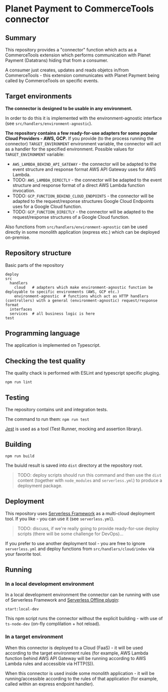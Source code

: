 # Planet Payment to CommerceTools connector

## Summary

This repository provides a "connector" function which acts as a CommerceTools extension which performs communication with Planet Payment (Datatrans) hiding that from a consumer.

A consumer just creates, updates and reads objetcs in/from CommerceTools - this extension communicates with Planet Payment being called by CommerceTools on specific events.

## Target environments

**The connector is designed to be usable in any environment.**

In order to do this it is implemented with the environment-agnostic interface (see `src/handlers/environment-agnostic`).

**The repository contains a few ready-for-use adapters for some popular Cloud Providers - AWS, GCP.**
If you provide (to the process running the connector) `TARGET_ENVIRONMENT` environment variable, the connector will act as a handler for the specified environment.
Possible values for `TARGET_ENVIRONMENT` variable:
- `AWS_LAMBDA_BEHIND_API_GATEWAY` - the connector will be adapted to the event structure and response format AWS API Gateway uses for AWS Lambda.
- TODO: `AWS_LAMBDA_DIRECTLY` - the connector will be adapted to the event structure and response format of a direct AWS Lambda function invocation.
- TODO: `GCP_FUNCTION_BEHIND_CLOUD_ENDPOINTS` - the connector will be adapted to the request/response structures Google Cloud Endpoints uses for a Google Cloud function.
- TODO: `GCP_FUNCTION_DIRECTLY` - the connector will be adapted to the request/response structures of a Google Cloud function.

Also functions from `src/handlers/environment-agnostic` can be used directly in some monolith application (express etc.) which can be deployed on-premise.

## Repository structure

Basic parts of the repository

```
deploy
src
  handlers
    cloud   # adapters which make environment-agnostic function be deployable to specific environments (AWS, GCP etc.)
    environment-agnostic  # functions which act as HTTP handlers (controllers) with a general (environment-agnostic) request/response format
  interfaces
  services  # all business logic is here
test
```

## Programming language

The application is implemented on Typescript.

## Checking the test quality

The quality chack is performed with ESLint and typescript specific pluging.

`npm run lint`

## Testing

The repository contains unit and integration tests.

The command to run them:
`npm run test`

[Jest](https://jestjs.io/) is used as a tool (Test Runner, mocking and assertion library).

## Building

`npm run build`

The buiuld result is saved into `dist` directory at the repository root.

> TODO: deploy scripts should run this command and then use the `dist` content (together with `node_modules` and `serverless.yml`) to produce a deployment package.

## Deployment

This repository uses [Serverless Framework](https://www.serverless.com/) as a multi-cloud deployment tool.
If you like - you can use it (see `serverless.yml`).
> TODO: discuss, if we're really going to provide ready-for-use deploy scripts (there will be some challenge for DevOps)...

If you prefer to use another deployment tool - you are free to ignore `serverless.yml` and deploy functions from `src/handlers/cloud/index` via your favorite tool.

## Running

### In a local development environment

In a local development environment the connector can be running with use of Serverless Framework and [Serverless Offline plugin](serverless.com/plugins/serverless-offline):

`start:local-dev`

This npm script runs the connector without the explicit building - with use of `ts-node-dev` (on-fly complilation + hot reload).

### In a target environment

When this connector is deployed to a Cloud (FaaS) - it will be used according to the target environment rules (for example, AWS Lambda function behind AWS API Gateway will be running according to AWS Lambda rules and accessible via HTTP(S)).

When this connector is used inside some monolith application - it will be running/accessible according to the rules of that application (for example, called within an express endpoint handler).
